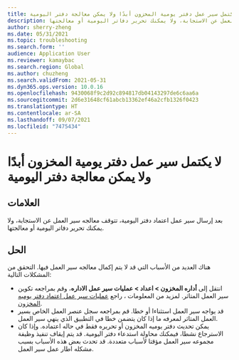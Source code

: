 ```yaml
---
title: لا يكتمل سير عمل دفتر يومية المخزون أبدًا ولا يمكن معالجة دفتر اليومية
description: بعد إرسال سير عمل اعتماد دفتر اليومية، تتوقف معالجه سير العمل عن الاستجابة، ولا يمكنك تحرير دفاتر اليومية أو معالجتها.
author: sherry-zheng
ms.date: 05/31/2021
ms.topic: troubleshooting
ms.search.form: ''
audience: Application User
ms.reviewer: kamaybac
ms.search.region: Global
ms.author: chuzheng
ms.search.validFrom: 2021-05-31
ms.dyn365.ops.version: 10.0.16
ms.openlocfilehash: 9430068f9c2d92c894817db04143297de6c6aa6a
ms.sourcegitcommit: 2d6e31648cf61abcb13362ef46a2cfb1326f0423
ms.translationtype: HT
ms.contentlocale: ar-SA
ms.lasthandoff: 09/07/2021
ms.locfileid: "7475434"
---
```

# <a name="inventory-journal-workflow-never-completes-and-the-journal-cant-be-processed"></a>لا يكتمل سير عمل دفتر يومية المخزون أبدًا ولا يمكن معالجة دفتر اليومية

## <a name="symptoms"></a>العلامات

بعد إرسال سير عمل اعتماد دفتر اليومية، تتوقف معالجه سير العمل عن الاستجابة، ولا يمكنك تحرير دفاتر اليومية أو معالجتها.

## <a name="resolution"></a>الحل

هناك العديد من الأسباب التي قد لا يتم إكمال معالجه سير العمل فيها. التحقق من المشكلات التالية:

- انتقل إلى **أداره المخزون &gt; اعداد &gt; عمليات سير عمل الاداره**، وقم بمراجعه تكوين سير العمل المتاثر. لمزيد من المعلومات ، راجع [عمليات سير عمل اعتماد دفتر يوميه المخزون](/dynamics365/supply-chain/inventory/inventory-journal-workflow.md).
- قد يواجه سير العمل استثناءا أو خطا. قم بمراجعه سجل عنصر العمل الخاص بسير العمل المتاثر لمعرفه ما إذا كان يتضمن خطا في التطبيق الذي ينهي سير العمل.
- يمكن تحديث دفتر يوميه المخزون أو تحريره فقط في حاله اعتماده. وإذا كان الاسترجاع نشطا، فيمكنك محاولة استدعاء دفتر اليومية. قد يتم إيقاف تنفيذ وظيفة مجموعه سير العمل مؤقتا لأسباب متعددة. قد تحدث بعض هذه الأسباب بسبب مشكله اطار عمل سير العمل.
